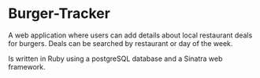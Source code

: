 # Burger-Tracker

A web application where users can add details about local restaurant deals for burgers. Deals can be searched by restaurant or day of the week.

Is written in Ruby using a postgreSQL database and a Sinatra web framework. 
